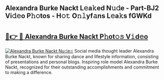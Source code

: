 ## Alexandra Burke Nackt L𝚎a𝚔ed N𝚞𝚍e - Part-BJ2 Vi𝚍𝚎o P𝚑𝚘tos - H𝚘𝚝 O𝚗𝚕yf𝚊ns L𝚎a𝚔s fGWKd

# <h2><a href="http://kf238hx.oniu.top/?m=Alexandra+Burke+Nackt">🔗👉 🔴 Alexandra Burke Nackt P𝚑ot𝚘𝚜 V𝚒d𝚎o</a></h2>

[![Alexandra Burke Nackt Nu𝚍e𝚜](https://i.imgur.com/0qMVB7G.gif)](http://kf238hx.oniu.top/?m=Alexandra+Burke+Nackt)
Social media thought leader Alexandra Burke Nackt, known for sharing dance and lifestyle information, consisting of presentations and personal blogs. Inspiring role model Alexandra Burke Nackt, recognized for their outstanding accomplishments and commitment to making a difference.  
